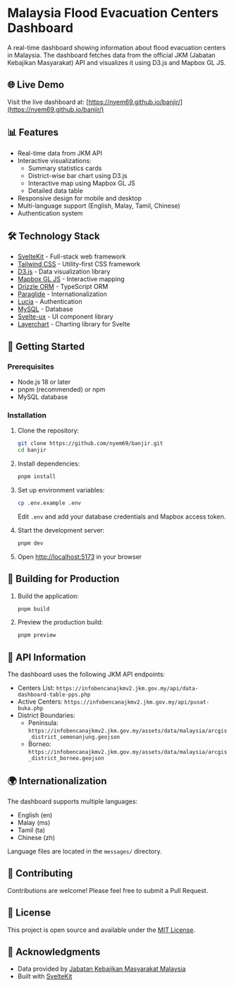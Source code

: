 # Malaysia Flood Evacuation Centers Dashboard

A real-time dashboard showing information about flood evacuation centers in Malaysia. The dashboard fetches data from the official JKM (Jabatan Kebajikan Masyarakat) API and visualizes it using D3.js and Mapbox GL JS.

## 🌐 Live Demo

Visit the live dashboard at: [https://nyem69.github.io/banjir/](https://nyem69.github.io/banjir/)

## 📊 Features

- Real-time data from JKM API
- Interactive visualizations:
  - Summary statistics cards
  - District-wise bar chart using D3.js
  - Interactive map using Mapbox GL JS
  - Detailed data table
- Responsive design for mobile and desktop
- Multi-language support (English, Malay, Tamil, Chinese)
- Authentication system

## 🛠️ Technology Stack

- [SvelteKit](https://kit.svelte.dev/) - Full-stack web framework
- [Tailwind CSS](https://tailwindcss.com/) - Utility-first CSS framework
- [D3.js](https://d3js.org/) - Data visualization library
- [Mapbox GL JS](https://www.mapbox.com/mapbox-gl-js) - Interactive mapping
- [Drizzle ORM](https://orm.drizzle.team/) - TypeScript ORM
- [Paraglide](https://inlang.com/m/gerre34r/library-inlang-paraglideJs) - Internationalization
- [Lucia](https://lucia-auth.com/) - Authentication
- [MySQL](https://www.mysql.com/) - Database
- [Svelte-ux](https://www.svelte-ux.com/) - UI component library
- [Layerchart](https://layerchart.com/) - Charting library for Svelte

## 🚀 Getting Started

### Prerequisites

- Node.js 18 or later
- pnpm (recommended) or npm
- MySQL database

### Installation

1. Clone the repository:
   ```bash
   git clone https://github.com/nyem69/banjir.git
   cd banjir
   ```

2. Install dependencies:
   ```bash
   pnpm install
   ```

3. Set up environment variables:
   ```bash
   cp .env.example .env
   ```
   Edit `.env` and add your database credentials and Mapbox access token.

4. Start the development server:
   ```bash
   pnpm dev
   ```

5. Open [http://localhost:5173](http://localhost:5173) in your browser

## 📱 Building for Production

1. Build the application:
   ```bash
   pnpm build
   ```

2. Preview the production build:
   ```bash
   pnpm preview
   ```

## 📝 API Information

The dashboard uses the following JKM API endpoints:

- Centers List: `https://infobencanajkmv2.jkm.gov.my/api/data-dashboard-table-pps.php`
- Active Centers: `https://infobencanajkmv2.jkm.gov.my/api/pusat-buka.php`
- District Boundaries:
  - Peninsula: `https://infobencanajkmv2.jkm.gov.my/assets/data/malaysia/arcgis_district_semenanjung.geojson`
  - Borneo: `https://infobencanajkmv2.jkm.gov.my/assets/data/malaysia/arcgis_district_borneo.geojson`

## 🌍 Internationalization

The dashboard supports multiple languages:
- English (en)
- Malay (ms)
- Tamil (ta)
- Chinese (zh)

Language files are located in the `messages/` directory.

## 🤝 Contributing

Contributions are welcome! Please feel free to submit a Pull Request.

## 📄 License

This project is open source and available under the [MIT License](LICENSE).

## 🙏 Acknowledgments

- Data provided by [Jabatan Kebajikan Masyarakat Malaysia](https://www.jkm.gov.my/)
- Built with [SvelteKit](https://kit.svelte.dev/)
